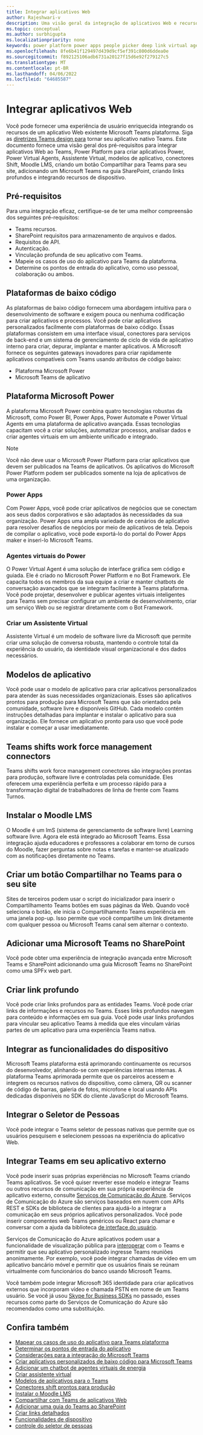 ```yaml
---
title: Integrar aplicativos Web
author: Rajeshwari-v
description: Uma visão geral da integração de aplicativos Web e recursos de dispositivo com Microsoft Teams aplicativo.
ms.topic: conceptual
ms.author: surbhigupta
ms.localizationpriority: none
keywords: power platform power apps people picker deep link virtual agent assistant share-to-Teams
ms.openlocfilehash: 8fe6b41f129497d439d9cf5ef391c800d6ddea0e
ms.sourcegitcommit: f892125106adb6731a20127f15d6e92f279127c5
ms.translationtype: MT
ms.contentlocale: pt-BR
ms.lasthandoff: 04/06/2022
ms.locfileid: "64685587"
---
```

# <a name="integrate-web-apps"></a>Integrar aplicativos Web

Você pode fornecer uma experiência de usuário enriquecida integrando os recursos de um aplicativo Web existente Microsoft Teams plataforma. Siga as [diretrizes Teams design para](~/concepts/design/understand-use-cases.md) tornar seu aplicativo nativo Teams.
Este documento fornece uma visão geral dos pré-requisitos para integrar aplicativos Web ao Teams, Power Platform para criar aplicativos Power, Power Virtual Agents, Assistente Virtual, modelos de aplicativo, conectores Shift, Moodle LMS, criando um botão Compartilhar para Teams para seu site, adicionando um Microsoft Teams  na guia SharePoint, criando links profundos e integrando recursos de dispositivo.

## <a name="prerequisites"></a>Pré-requisitos

Para uma integração eficaz, certifique-se de ter uma melhor compreensão dos seguintes pré-requisitos:

* Teams recursos.
* SharePoint requisitos para armazenamento de arquivos e dados.
* Requisitos de API.
* Autenticação.
* Vinculação profunda de seu aplicativo com Teams.
* Mapeie os casos de uso do aplicativo para Teams da plataforma.
* Determine os pontos de entrada do aplicativo, como uso pessoal, colaboração ou ambos.

## <a name="low-code-platforms"></a>Plataformas de baixo código

As plataformas de baixo código fornecem uma abordagem intuitiva para o desenvolvimento de software e exigem pouca ou nenhuma codificação para criar aplicativos e processos. Você pode criar aplicativos personalizados facilmente com plataformas de baixo código. Essas plataformas consistem em uma interface visual, conectores para serviços de back-end e um sistema de gerenciamento de ciclo de vida de aplicativo interno para criar, depurar, implantar e manter aplicativos. A Microsoft fornece os seguintes gateways inovadores para criar rapidamente aplicativos compatíveis com Teams usando atributos de código baixo:

* Plataforma Microsoft Power
* Microsoft Teams de aplicativo

## <a name="microsoft-power-platform"></a>Plataforma Microsoft Power

A plataforma Microsoft Power combina quatro tecnologias robustas da Microsoft, como Power BI, Power Apps, Power Automate e Power Virtual Agents em uma plataforma de aplicativo avançada. Essas tecnologias capacitam você a criar soluções, automatizar processos, analisar dados e criar agentes virtuais em um ambiente unificado e integrado.

>[!NOTE]
>Você não deve usar o Microsoft Power Platform para criar aplicativos que devem ser publicados na Teams de aplicativos. Os aplicativos do Microsoft Power Platform podem ser publicados somente na loja de aplicativos de uma organização.

### <a name="power-apps"></a>Power Apps

Com Power Apps, você pode criar aplicativos de negócios que se conectam aos seus dados corporativos e são adaptados às necessidades da sua organização. Power Apps uma ampla variedade de cenários de aplicativo para resolver desafios de negócios por meio de aplicativos de tela. Depois de compilar o aplicativo, você pode exportá-lo do portal do Power Apps maker e inseri-lo Microsoft Teams.

### <a name="power-virtual-agents"></a>Agentes virtuais do Power

O Power Virtual Agent é uma solução de interface gráfica sem código e guiada. Ele é criado no Microsoft Power Platform e no Bot Framework. Ele capacita todos os membros da sua equipe a criar e manter chatbots de conversação avançados que se integram facilmente à Teams plataforma. Você pode projetar, desenvolver e publicar agentes virtuais inteligentes para Teams sem precisar configurar um ambiente de desenvolvimento, criar um serviço Web ou se registrar diretamente com o Bot Framework.

### <a name="create-virtual-assistant"></a>Criar um Assistente Virtual

Assistente Virtual é um modelo de software livre da Microsoft que permite criar uma solução de conversa robusta, mantendo o controle total da experiência do usuário, da identidade visual organizacional e dos dados necessários.

## <a name="app-templates"></a>Modelos de aplicativo

Você pode usar o modelo de aplicativo para criar aplicativos personalizados para atender às suas necessidades organizacionais. Esses são aplicativos prontos para produção para Microsoft Teams que são orientados pela comunidade, software livre e disponíveis GitHub. Cada modelo contém instruções detalhadas para implantar e instalar o aplicativo para sua organização. Ele fornece um aplicativo pronto para uso que você pode instalar e começar a usar imediatamente.

## <a name="teams-shifts-work-force-management-connectors"></a>Teams shifts work force management connectors

Teams shifts work force management conectores são integrações prontas para produção, software livre e controladas pela comunidade. Eles oferecem uma experiência perfeita e um processo rápido para a transformação digital de trabalhadores de linha de frente com Teams Turnos.

## <a name="install-moodle-lms"></a>Instalar o Moodle LMS

O Moodle é um lmS (sistema de gerenciamento de software livre) Learning software livre. Agora ele está integrado ao Microsoft Teams. Essa integração ajuda educadores e professores a colaborar em torno de cursos do Moodle, fazer perguntas sobre notas e tarefas e manter-se atualizado com as notificações diretamente no Teams.

## <a name="create-a-share-to-teams-button-for-your-website"></a>Criar um botão Compartilhar no Teams para o seu site

Sites de terceiros podem usar o script do inicializador para inserir o Compartilhamento Teams botões em suas páginas da Web. Quando você seleciona o botão, ele inicia o Compartilhamento Teams experiência em uma janela pop-up. Isso permite que você compartilhe um link diretamente com qualquer pessoa ou Microsoft Teams canal sem alternar o contexto.

## <a name="add-a-microsoft-teams-tab-in-sharepoint"></a>Adicionar uma Microsoft Teams no SharePoint

Você pode obter uma experiência de integração avançada entre Microsoft Teams e SharePoint adicionando uma guia Microsoft Teams no SharePoint como uma SPFx web part.

## <a name="create-deep-link"></a>Criar link profundo

Você pode criar links profundos para as entidades Teams. Você pode criar links de informações e recursos no Teams. Esses links profundos navegam para conteúdo e informações em sua guia. Você pode usar links profundos para vincular seu aplicativo Teams à medida que eles vinculam várias partes de um aplicativo para uma experiência Teams nativa.

## <a name="integrate-device-capabilities"></a>Integrar as funcionalidades do dispositivo

Microsoft Teams plataforma está aprimorando continuamente os recursos do desenvolvedor, alinhando-se com experiências internas internas. A plataforma Teams aprimorada permite que os parceiros acessem e integrem os recursos nativos do dispositivo, como câmera, QR ou scanner de código de barras, galeria de fotos, microfone e local usando APIs dedicadas disponíveis no SDK do cliente JavaScript do Microsoft Teams.

## <a name="integrate-people-picker"></a>Integrar o Seletor de Pessoas

Você pode integrar o Teams seletor de pessoas nativas que permite que os usuários pesquisem e selecionem pessoas na experiência do aplicativo Web.

## <a name="integrate-teams-in-your-external-app"></a>Integrar Teams em seu aplicativo externo

Você pode inserir suas próprias experiências no Microsoft Teams criando Teams aplicativos. Se você quiser reverter esse modelo  e integrar Teams ou outros recursos de comunicação em sua própria experiência de aplicativo externo, consulte [Serviços de Comunicação do Azure](/azure/communication-services/overview). Serviços de Comunicação do Azure são serviços baseados em nuvem com APIs REST e SDKs de biblioteca de clientes para ajudá-lo a integrar a comunicação em seus próprios aplicativos personalizados. Você pode inserir componentes web Teams genéricos ou React para chamar e conversar com a ajuda da biblioteca [de interface do usuário](https://azure.github.io/communication-ui-library/).

Serviços de Comunicação do Azure aplicativos podem usar a funcionalidade de visualização pública para [interoperar](/azure/communication-services/concepts/teams-interop) com o Teams e permitir que seu aplicativo personalizado ingresse Teams reuniões anonimamente. Por exemplo, você pode integrar chamadas de vídeo em um aplicativo bancário móvel e permitir que os usuários finais se reúnam virtualmente com funcionários do banco usando Microsoft Teams.

Você também pode integrar Microsoft 365 identidade para criar aplicativos externos que incorporam vídeo e chamada PSTN em nome de um Teams usuário. Se você já usou [Skype for Business SDKs](/skype-sdk/appsdk/skypeappsdk) no passado, esses recursos como parte do Serviços de Comunicação do Azure são recomendados como uma substituição.

## <a name="see-also"></a>Confira também

* [Mapear os casos de uso do aplicativo para Teams plataforma](~/concepts/design/map-use-cases.md)
* [Determinar os pontos de entrada do aplicativo](~/concepts/extensibility-points.md)
* [Considerações para a integração do Microsoft Teams](~/samples/integrating-web-apps.md)
* [Criar aplicativos personalizados de baixo código para Microsoft Teams](~/samples/teams-low-code-solutions.md)
* [Adicionar um chatbot de agentes virtuais de energia](~/bots/how-to/add-power-virtual-agents-bot-to-teams.md)
* [Criar assistente virtual](~/samples/virtual-assistant.md)
* [Modelos de aplicativos para o Teams](~/samples/app-templates.md)
* [Conectores shift prontos para produção](~/samples/shifts-wfm-connectors.md)
* [Instalar o Moodle LMS](~/resources/moodleinstructions.md)
* [Compartilhar com Teams de aplicativos Web](~/concepts/build-and-test/share-to-teams-from-web-apps.md)
* [Adicionar uma guia do Teams ao SharePoint](~/tabs/how-to/tabs-in-sharepoint.md)
* [Criar links detalhados](~/concepts/build-and-test/deep-links.md)
* [Funcionalidades de dispositivo](~/concepts/device-capabilities/device-capabilities-overview.md)
* [controle do seletor de pessoas](~/concepts/device-capabilities/people-picker-capability.md)
